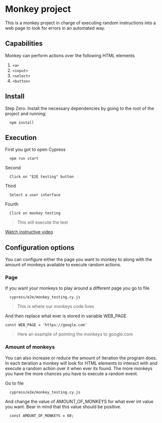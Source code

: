 # Monkey project

This is a monkey project in charge of executing random instructions into a web page to look for errors in an automated way.

## Capabilities

Monkey can perform actions over the following HTML elements

1. `<a>`
2. `<input>`
3. `<select>`
4. `<button>`

## Install
Step Zero. Install the necessary dependencies by going to the root of the project and running:
```
  npm install
```

## Execution

First you got to open Cypress

```
  npm run start
```

Second 

```
  Click on "E2E testing" button
```

Third

```
  Select a user interface
```

Fourth

```
  Click on monkey testing
```
> This will execute the test


[Watch instructive video](https://drive.google.com/file/d/1PNsku1BeHR5dbnCC7P3rJEN6JqQyt1yS/view?usp=share_link)


## Configuration options

You can configure either the page you want to monkey to along with the amount of monkeys available to execute random actions.

### Page

If you want your monkeys to play around a different page you go to file

```
  cypress/e2e/monkey_testing.cy.js
```
> This is where our monkeys code lives

And then replace what ever is stored in variable WEB_PAGE

```
const WEB_PAGE = 'https://google.com'
```
> Here an example of pointing the monkeys to google.com

### Amount of monkeys

You can also increase or reduce the amount of iteration the program does. In each iteration a monkey will look for HTML elements to interact with and execute a random action over it when ever its found. The more monkeys you have the more chances you have to execute a random event.


Go to file 

```
  cypress/e2e/monkey_testing.cy.js
```

And change the value of AMOUNT_OF_MONKEYS for what ever int value you want. Bear in mind that this value should be positive. 

```
  const AMOUNT_OF_MONKEYS = 60;
```
